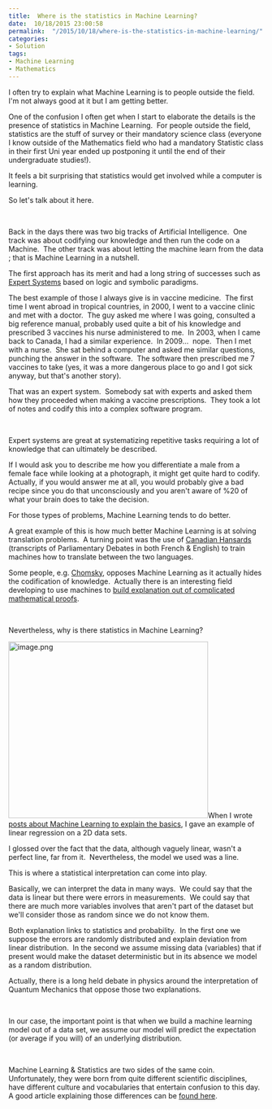 ```yaml
---
title:  Where is the statistics in Machine Learning?
date:  10/18/2015 23:00:58
permalink:  "/2015/10/18/where-is-the-statistics-in-machine-learning/"
categories:
- Solution
tags:
- Machine Learning
- Mathematics
---
```

I often try to explain what Machine Learning is to people outside the field.  I'm not always good at it but I am getting better.

One of the confusion I often get when I start to elaborate the details is the presence of statistics in Machine Learning.  For people outside the field, statistics are the stuff of survey or their mandatory science class (everyone I know outside of the Mathematics field who had a mandatory Statistic class in their first Uni year ended up postponing it until the end of their undergraduate studies!).

It feels a bit surprising that statistics would get involved while a computer is learning.

So let's talk about it here.

&nbsp;

Back in the days there was two big tracks of Artificial Intelligence.  One track was about codifying our knowledge and then run the code on a Machine.  The other track was about letting the machine learn from the data ; that is Machine Learning in a nutshell.

The first approach has its merit and had a long string of successes such as <a href="https://en.wikipedia.org/wiki/Expert_system" target="_blank">Expert Systems</a> based on logic and symbolic paradigms.

The best example of those I always give is in vaccine medicine.  The first time I went abroad in tropical countries, in 2000, I went to a vaccine clinic and met with a doctor.  The guy asked me where I was going, consulted a big reference manual, probably used quite a bit of his knowledge and prescribed 3 vaccines his nurse administered to me.  In 2003, when I came back to Canada, I had a similar experience.  In 2009...  nope.  Then I met with a nurse.  She sat behind a computer and asked me similar questions, punching the answer in the software.  The software then prescribed me 7 vaccines to take (yes, it was a more dangerous place to go and I got sick anyway, but that's another story).

That was an expert system.  Somebody sat with experts and asked them how they proceeded when making a vaccine prescriptions.  They took a lot of notes and codify this into a complex software program.

&nbsp;

Expert systems are great at systematizing repetitive tasks requiring a lot of knowledge that can ultimately be described.

If I would ask you to describe me how you differentiate a male from a female face while looking at a photograph, it might get quite hard to codify.  Actually, if you would answer me at all, you would probably give a bad recipe since you do that unconsciously and you aren't aware of %20 of what your brain does to take the decision.

For those types of problems, Machine Learning tends to do better.

A great example of this is how much better Machine Learning is at solving translation problems.  A turning point was the use of <a href="https://en.wikipedia.org/wiki/Hansard#Translation" target="_blank">Canadian Hansards</a> (transcripts of Parliamentary Debates in both French &amp; English) to train machines how to translate between the two languages.

Some people, e.g. <a href="https://en.wikipedia.org/wiki/Noam_Chomsky" target="_blank">Chomsky</a>, opposes Machine Learning as it actually hides the codification of knowledge.  Actually there is an interesting field developing to use machines to <a href="https://www.quantamagazine.org/20150723-computer-explanation/" target="_blank">build explanation out of complicated mathematical proofs</a>.

&nbsp;

Nevertheless, why is there statistics in Machine Learning?

<a href="https://vincentlauzon.files.wordpress.com/2015/06/image3.png"><img class="wp-image-875 alignleft" src="https://vincentlauzon.files.wordpress.com/2015/06/image3.png" alt="image.png" width="393" height="347" /></a>When I wrote <a href="http://vincentlauzon.com/2015/07/12/machine-learning-an-introduction-part-2/">posts about Machine Learning to explain the basics</a>, I gave an example of linear regression on a 2D data sets.

I glossed over the fact that the data, although vaguely linear, wasn't a perfect line, far from it.  Nevertheless, the model we used was a line.

This is where a statistical interpretation can come into play.

Basically, we can interpret the data in many ways.  We could say that the data is linear but there were errors in measurements.  We could say that there are much more variables involves that aren't part of the dataset but we'll consider those as random since we do not know them.

Both explanation links to statistics and probability.  In the first one we suppose the errors are randomly distributed and explain deviation from linear distribution.  In the second we assume missing data (variables) that if present would make the dataset deterministic but in its absence we model as a random distribution.

Actually, there is a long held debate in physics around the interpretation of Quantum Mechanics that oppose those two explanations.

&nbsp;

In our case, the important point is that when we build a machine learning model out of a data set, we assume our model will predict the expectation (or average if you will) of an underlying distribution.

&nbsp;

Machine Learning &amp; Statistics are two sides of the same coin.  Unfortunately, they were born from quite different scientific disciplines, have different culture and vocabularies that entertain confusion to this day.  A good article explaining those differences can be <a href="http://www.galvanize.com/blog/2015/08/26/why-a-mathematician-statistician-machine-learner-solve-the-same-problem-differently-2" target="_blank">found here</a>.